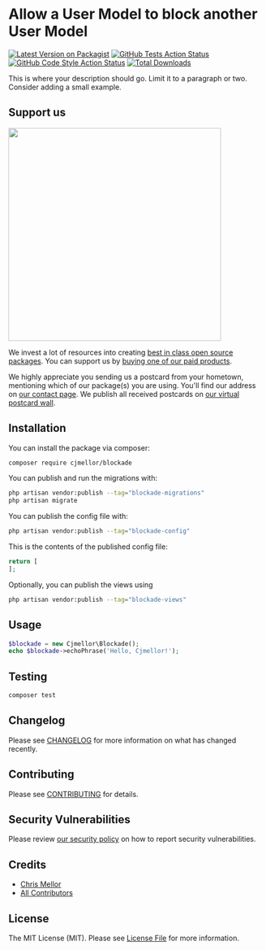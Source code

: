# Allow a User Model to block another User Model

[![Latest Version on Packagist](https://img.shields.io/packagist/v/cjmellor/blockade.svg?style=flat-square)](https://packagist.org/packages/cjmellor/blockade)
[![GitHub Tests Action Status](https://img.shields.io/github/actions/workflow/status/cjmellor/blockade/run-tests.yml?branch=main&label=tests&style=flat-square)](https://github.com/cjmellor/blockade/actions?query=workflow%3Arun-tests+branch%3Amain)
[![GitHub Code Style Action Status](https://img.shields.io/github/actions/workflow/status/cjmellor/blockade/fix-php-code-style-issues.yml?branch=main&label=code%20style&style=flat-square)](https://github.com/cjmellor/blockade/actions?query=workflow%3A"Fix+PHP+code+style+issues"+branch%3Amain)
[![Total Downloads](https://img.shields.io/packagist/dt/cjmellor/blockade.svg?style=flat-square)](https://packagist.org/packages/cjmellor/blockade)

This is where your description should go. Limit it to a paragraph or two. Consider adding a small example.

## Support us

[<img src="https://github-ads.s3.eu-central-1.amazonaws.com/blockade.jpg?t=1" width="419px" />](https://spatie.be/github-ad-click/blockade)

We invest a lot of resources into creating [best in class open source packages](https://spatie.be/open-source). You can support us by [buying one of our paid products](https://spatie.be/open-source/support-us).

We highly appreciate you sending us a postcard from your hometown, mentioning which of our package(s) you are using. You'll find our address on [our contact page](https://spatie.be/about-us). We publish all received postcards on [our virtual postcard wall](https://spatie.be/open-source/postcards).

## Installation

You can install the package via composer:

```bash
composer require cjmellor/blockade
```

You can publish and run the migrations with:

```bash
php artisan vendor:publish --tag="blockade-migrations"
php artisan migrate
```

You can publish the config file with:

```bash
php artisan vendor:publish --tag="blockade-config"
```

This is the contents of the published config file:

```php
return [
];
```

Optionally, you can publish the views using

```bash
php artisan vendor:publish --tag="blockade-views"
```

## Usage

```php
$blockade = new Cjmellor\Blockade();
echo $blockade->echoPhrase('Hello, Cjmellor!');
```

## Testing

```bash
composer test
```

## Changelog

Please see [CHANGELOG](CHANGELOG.md) for more information on what has changed recently.

## Contributing

Please see [CONTRIBUTING](CONTRIBUTING.md) for details.

## Security Vulnerabilities

Please review [our security policy](../../security/policy) on how to report security vulnerabilities.

## Credits

- [Chris Mellor](https://github.com/cjmellor)
- [All Contributors](../../contributors)

## License

The MIT License (MIT). Please see [License File](LICENSE.md) for more information.
